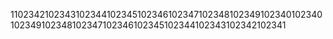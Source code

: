 1102342102343102344102345102346102347102348102349102340102340102349102348102347102346102345102344102343102342102341
